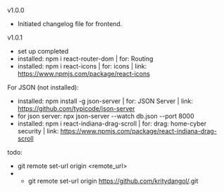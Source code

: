 v1.0.0

- Initiated changelog file for frontend.

v1.0.1

- set up completed
- installed: npm i react-router-dom | for: Routing
- installed: npm i react-icons | for: icons | link: https://www.npmjs.com/package/react-icons

For JSON (not installed):

- installed: npm install -g json-server | for: JSON Server | link: https://github.com/typicode/json-server
- for json server: npx json-server --watch db.json --port 8000
- installed: npm i react-indiana-drag-scroll | for: drag: home-cyber security | link: https://www.npmjs.com/package/react-indiana-drag-scroll

todo:

- git remote set-url origin <remote_url>
- - git remote set-url origin https://github.com/kritydangol/<Project>.git
